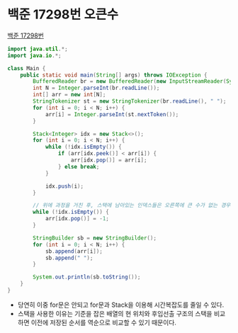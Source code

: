 # 백준 17298번 오큰수
[백준 17298번](https://www.acmicpc.net/problem/17298)
```java
import java.util.*;
import java.io.*;

class Main {
    public static void main(String[] args) throws IOException {
        BufferedReader br = new BufferedReader(new InputStreamReader(System.in));
        int N = Integer.parseInt(br.readLine());
        int[] arr = new int[N];
        StringTokenizer st = new StringTokenizer(br.readLine(), " ");
        for (int i = 0; i < N; i++) {
            arr[i] = Integer.parseInt(st.nextToken());
        }

        Stack<Integer> idx = new Stack<>();
        for (int i = 0; i < N; i++) {
            while (!idx.isEmpty()) {
                if (arr[idx.peek()] < arr[i]) {
                    arr[idx.pop()] = arr[i];
                } else break;
            }

            idx.push(i);
        }

        // 위에 과정을 거친 후, 스택에 남아있는 인덱스들은 오른쪽에 큰 수가 없는 경우만 남아있음
        while (!idx.isEmpty()) {
            arr[idx.pop()] = -1;
        }

        StringBuilder sb = new StringBuilder();
        for (int i = 0; i < N; i++) {
            sb.append(arr[i]);
            sb.append(" ");
        }

        System.out.println(sb.toString());
    }
}
```

* 당연히 이중 for문은 안되고 for문과 Stack을 이용해 시간복잡도를 줄일 수 있다.
* 스택을 사용한 이유는 기준을 잡은 배열의 현 위치와 후입선출 구조의 스택을 비교하면 이전에 저장된 순서를 역순으로 비교할 수 있기 때문이다.